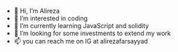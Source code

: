 - 👋 Hi, I’m Alireza
- 👀 I’m interested in coding
- 🌱 I’m currently learning JavaScript and solidity
- 💞️ I’m looking for some investments to extend my work
- 📫 you can reach me on IG at alirezafarsayyad

<!---
alirezafrsd/alirezafrsd is a ✨ special ✨ repository because its `README.md` (this file) appears on your GitHub profile.
You can click the Preview link to take a look at your changes.
--->
